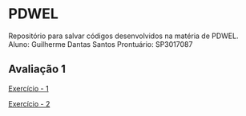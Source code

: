 # PDWEL
Repositório para salvar códigos desenvolvidos na matéria de PDWEL.
Aluno: Guilherme Dantas Santos 
Prontuário: SP3017087

## Avaliação 1
[Exercício - 1](Avaliacao1/Ex1x.php)

[Exercício - 2](Avaliacao1/Ex2x.php)
